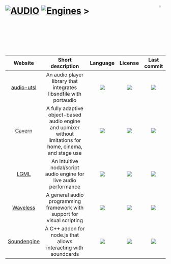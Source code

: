 # [![AUDIO](https://flat.badgen.net/badge/HyMPS/AUDIO/green?scale=1.8)](https://github.com/forart/HyMPS#-1 "AUDIO resources") [![Engines](https://flat.badgen.net/badge/HyMPS/Engines/blue?scale=1.8&label=)](https://github.com/forart/HyMPS#engines "Engines") <img align="right" alt="WIP" src="https://user-images.githubusercontent.com/171307/210726270-adc28ba9-dada-42cf-b53e-b01d03e3dca7.png" width="4%" />>

|Website|Short description|Language|License|Last commit|
|:-:|:-:|:-:|:-:|:-:|
|[audio-utsl](https://github.com/cxw42/audio-utsl)|An audio player library that integrates libsndfile with portaudio|![](https://img.shields.io/github/languages/top/cxw42/audio-utsl?color=pink&style=flat-square)|![](https://flat.badgen.net/github/license/cxw42/audio-utsl?label=)|![](https://flat.badgen.net/github/last-commit/cxw42/audio-utsl?label=)|
|[Cavern](http://cavern.sbence.hu/cavern/)|A fully adaptive object-based audio engine and upmixer without limitations for home, cinema, and stage use|![](https://img.shields.io/github/languages/top/VoidXH/Cavern?color=pink&style=flat-square)|![](https://flat.badgen.net/github/license/VoidXH/Cavern?label=)|![](https://flat.badgen.net/github/last-commit/VoidXH/Cavern?label=)|
|[LGML](https://organicorchestra.github.io/LGML/)|An intuitive nodal/script audio engine for live audio performance|![](https://img.shields.io/github/languages/top/OrganicOrchestra/LGML?color=pink&style=flat-square)|![](https://flat.badgen.net/github/license/OrganicOrchestra/LGML?label=)|![](https://flat.badgen.net/github/last-commit/OrganicOrchestra/LGML?label=)|
|[Waveless](https://github.com/zhangdoa/Waveless)|A general audio programming framework with support for visual scripting|![](https://img.shields.io/github/languages/top/zhangdoa/Waveless?color=pink&style=flat-square)|![](https://flat.badgen.net/github/license/zhangdoa/Waveless?label=)|![](https://flat.badgen.net/github/last-commit/zhangdoa/Waveless?label=)|
|[Soundengine](https://github.com/mmende/soundengine#readme)|A C++ addon for node.js that allows interacting with soundcards|[![](https://img.shields.io/github/languages/top/mmende/soundengine?color=pink&style=flat-square)](https://github.com/mmende/soundengine/graphs/contributors)|[![](https://flat.badgen.net/github/license/mmende/soundengine?label=)](https://github.com/mmende/soundengine/blob/master/LICENSE)|[![](https://flat.badgen.net/github/last-commit/mmende/soundengine?label=)](https://github.com/mmende/soundengine/graphs/code-frequency)|

